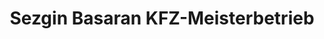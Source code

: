 ---
title: "Sezgin Basaran KFZ-Meisterbetrieb"
url: /dortmund/sezgin-basaran-kfz-meisterbetrieb/
shop: Autowerkstatt
---